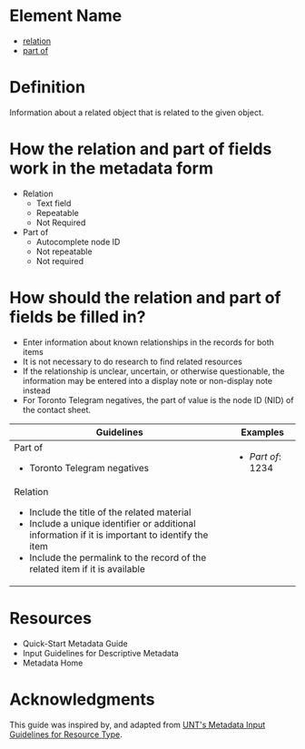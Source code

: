 # Element Name

* [relation](https://www.dublincore.org/specifications/dublin-core/dcmi-terms/#http://purl.org/dc/terms/relation)
* [part of](https://www.dublincore.org/specifications/dublin-core/dcmi-terms/#http://purl.org/dc/terms/isPartOf)

# Definition

Information about a related object that is related to the given object.

# How the relation and part of fields work in the metadata form

* Relation
  * Text field
  * Repeatable
  * Not Required
* Part of
  * Autocomplete node ID
  * Not repeatable
  * Not required

# How should the relation and part of fields be filled in?

* Enter information about known relationships in the records for both items
* It is not necessary to do research to find related resources
* If the relationship is unclear, uncertain, or otherwise questionable, the information may be entered into a display note or non-display note instead
* For Toronto Telegram negatives, the part of value is the node ID (NID) of the contact sheet.

| Guidelines | Examples |
| ---------- | -------- |
| Part of <ul><li>Toronto Telegram negatives</li></ul> | <ul><li>*Part of*: 1234</li></ul> |
| Relation <ul><li>Include the title of the related material</li><li>Include a unique identifier or additional information if it is important to identify the item</li><li>Include the permalink to the record of the related item if it is available</li></ul> | |
 
# Resources

* Quick-Start Metadata Guide
* Input Guidelines for Descriptive Metadata
* Metadata Home

# Acknowledgments

This guide was inspired by, and adapted from [UNT's Metadata Input Guidelines for Resource Type](https://library.unt.edu/digital-projects-unit/metadata/fields/resource-type).
